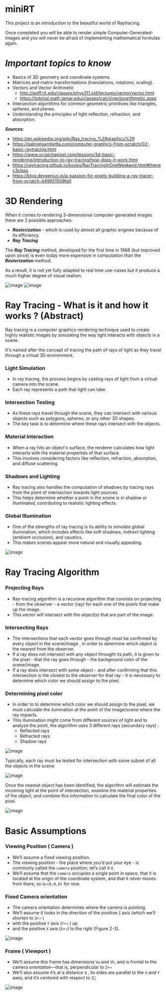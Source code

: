 # miniRT
This project is an introduction to the beautiful world of Raytracing. 

Once completed you will be able to render simple Computer-Generated-Images and you will never be afraid of implementing mathematical formulas again.

# ***Important topics to know***

- Basics of 3D geometry and coordinate systems.
- Matrices and matrix transformations (translations, rotations, scaling).
- Vectors and Vector Arithmetic
  - http://spiff.rit.edu/classes/phys311.old/lectures/vector/vector.html
  - https://tutorial.math.lamar.edu/classes/calcii/vectorarithmetic.aspx 
- Intersection algorithms for common geometric primitives like triangles, spheres, and planes.
- Understanding the principles of light reflection, refraction, and absorption.



***Sources***:
- https://en.wikipedia.org/wiki/Ray_tracing_%28graphics%29
- https://gabrielgambetta.com/computer-graphics-from-scratch/02-basic-raytracing.html
- https://www.scratchapixel.com/lessons/3d-basic-rendering/introduction-to-ray-tracing/how-does-it-work.html
- https://raytracing.github.io/books/RayTracingInOneWeekend.html#thevec3class
- https://blog.devgenius.io/a-passion-for-pixels-building-a-ray-tracer-from-scratch-449651509fa0

# 3D Rendering

When it comes to rendering 3-dimensional computer-generated images there are 2 possible approaches: 

- ***Rasterization*** - which is used by almost all graphic engines because of its efficiency.
- ***Ray Tracing***

The ***Ray Tracing*** method, developed for the first time in 1968 (but improved upon since) is even today more expensive in computation than the ***Rasterization*** method.

As a result, it is not yet fully adapted to real time use-cases but it produce a much higher degree of visual realism.

![image](https://github.com/izzypt/miniRT/assets/73948790/8ed19e66-40b5-4356-9f67-d39e60655934) ![image](https://github.com/izzypt/miniRT/assets/73948790/77aee78c-ecaf-4238-9dae-c91bba650d19)

# Ray Tracing - What is it and how it works ? (Abstract)

Ray tracing is a computer graphics rendering technique used to create highly realistic images by simulating the way light interacts with objects in a scene. 

It's named after the concept of tracing the path of rays of light as they travel through a virtual 3D environment. 

### Light Simulation

 - In ray tracing, the process begins by casting rays of light from a virtual camera into the scene.
 - Each ray represents a path that light can take.

### Intersection Testing
  -  As these rays travel through the scene, they can intersect with various objects such as polygons, spheres, or any other 3D shapes.
  -  The key task is to determine where these rays intersect with the objects.
    
### Material Interaction
  - When a ray hits an object's surface, the renderer calculates how light interacts with the material properties of that surface.
  - This involves considering factors like reflection, refraction, absorption, and diffuse scattering.

### Shadows and Lighting
  - Ray tracing also handles the computation of shadows by tracing rays from the point of intersection towards light sources.
  - This helps determine whether a point in the scene is in shadow or illuminated, contributing to realistic lighting effects.
### Global Illumination 
  - One of the strengths of ray tracing is its ability to simulate global illumination, which includes effects like soft shadows, indirect lighting (ambient occlusion), and caustics.
  - This makes scenes appear more natural and visually appealing.

![image](https://github.com/izzypt/miniRT/assets/73948790/be2110b7-6191-4b77-9a63-f5468395000a)

# Ray Tracing Algorithm

### Projecting Rays
- Ray-tracing algorithm is a recursive algorithm that consists on projecting - from the observer - a vector (ray) for each one of the pixels that make up the image.
- This vector will intersect with the object(s) that are part of the image.
### Intersecting Rays
- The intersections that each vector goes through must be confirmed by every object in the scene/image , in order to determine which object is the nearest from the observer.
- If a ray does not intersect with any object throught its path, it is given to the pixel - that the ray goes through - the background color of the scene/image.
- If a ray does intersect with some object - and after confirming that this intersection is the closest to the observer for that ray - it is necessary to determine which color we should assign to the pixel.
### Determining pixel color
- In order to to determine which color we should assign to the pixel, we must calculate the ilumination at the point of the image/scene where the ray impacts.
- This illumination might come from different sources of light and to analyze the point, the algorithm uses 3 different rays (secundary rays) :
  - Reflected rays
  - Refracted rays
  - Shadow rays


![image](https://github.com/izzypt/miniRT/assets/73948790/dffdb27f-9ef8-42f2-878d-b8aca84e2c5c)

Typically, each ray must be tested for intersection with some subset of all the objects in the scene.

![image](https://github.com/izzypt/miniRT/assets/73948790/07a9f03a-1009-456b-bd8f-b5511a9d3e5c)

Once the nearest object has been identified, the algorithm will estimate the incoming light at the point of intersection, examine the material properties of the object, and combine this information to calculate the final color of the pixel.

![image](https://github.com/izzypt/miniRT/assets/73948790/0fd5b4cd-69ec-4845-a11e-ab098dc302eb)

# Basic Assumptions

### Viewing Position ( Camera )
- We’ll assume a fixed viewing position.
- The viewing position - the place where you’d put your eye - is commonly called the ```camera``` position; let’s call it ```O```.
- We’ll assume that the ``camera`` occupies a single point in space, that it is located at the origin of the coordinate system, and that it never moves from there, so ``O=(0,0,0)`` for now.

### Fixed Camera orientation
- The camera orientation determines where the camera is pointing.
- We’ll assume it looks in the direction of the positive ```Z``` axis (which we’ll shorten to ```Z+→``` )
- with the positive ```Y``` axis (```Y+→``` ) up
- and the positive ```X``` axis (```X+→```) to the right (Figure 2-3).

![image](https://github.com/izzypt/miniRT/assets/73948790/e87ae8d8-8c36-4dfa-b0f1-4f0b4ae18090)

### Frame ( Viewport )

- We’ll assume this frame has dimensions ```Vw``` and ```Vh```, and is frontal to the camera orientation—that is, perpendicular to ```Z+→```
- We’ll also assume it’s at a distance ```d``` , its sides are parallel to the ```X``` and ```Y``` axes, and it’s centered with respect to ```Z⃗``` 

![image](https://github.com/izzypt/miniRT/assets/73948790/314fee39-2f61-4456-8689-0de05799bf1c)
